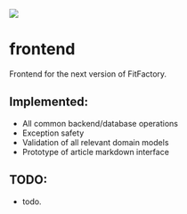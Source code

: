 ![](https://github.com/lukasrieger/frontend/workflows/Kotlin%20CI%20with%20Gradle/badge.svg)
# frontend
Frontend for the next version of FitFactory.

## Implemented:
  - All common backend/database operations
  - Exception safety 
  - Validation of all relevant domain models
  - Prototype of article markdown interface

## TODO:
  - todo.
